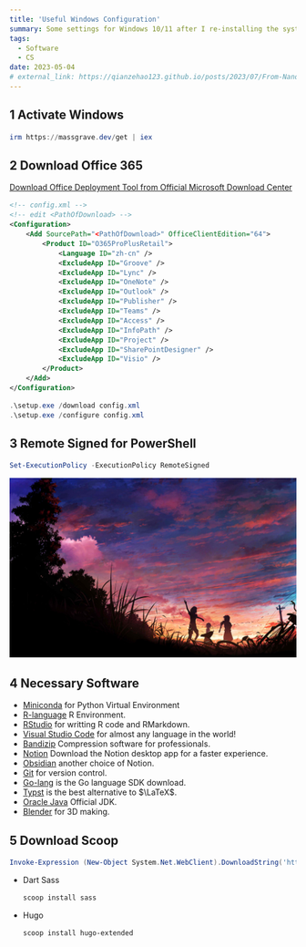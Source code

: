```yaml
---
title: 'Useful Windows Configuration'
summary: Some settings for Windows 10/11 after I re-installing the system.
tags:
  - Software
  - CS
date: 2023-05-04
# external_link: https://qianzehao123.github.io/posts/2023/07/From-Nand-To-Tetris/
---
```


## 1 Activate Windows
```powershell
irm https://massgrave.dev/get | iex
```

## 2 Download Office 365
[Download Office Deployment Tool from Official Microsoft Download Center](https://www.microsoft.com/en-us/download/details.aspx?id=49117)

```xml
<!-- config.xml -->
<!-- edit <PathOfDownload> -->
<Configuration>
    <Add SourcePath="<PathOfDownload>" OfficeClientEdition="64">
        <Product ID="O365ProPlusRetail">
            <Language ID="zh-cn" />
            <ExcludeApp ID="Groove" />
            <ExcludeApp ID="Lync" />
            <ExcludeApp ID="OneNote" />
            <ExcludeApp ID="Outlook" />
            <ExcludeApp ID="Publisher" />
            <ExcludeApp ID="Teams" />
            <ExcludeApp ID="Access" />
            <ExcludeApp ID="InfoPath" />
            <ExcludeApp ID="Project" />
            <ExcludeApp ID="SharePointDesigner" />
            <ExcludeApp ID="Visio" />
        </Product>
    </Add>
</Configuration>
```

```powershell
.\setup.exe /download config.xml
.\setup.exe /configure config.xml
```

## 3 Remote Signed for PowerShell

```powershell
Set-ExecutionPolicy -ExecutionPolicy RemoteSigned
```

![](./BKP.jpg)

## 4 Necessary Software

* [Miniconda](https://docs.anaconda.com/free/miniconda/index.html) for Python Virtual Environment
* [R-language](https://cran.rstudio.com/) R Environment.
* [RStudio](https://posit.co/download/rstudio-desktop/) for writting R code and RMarkdown.
* [Visual Studio Code](https://code.visualstudio.com/) for almost any language in the world!
* [Bandizip](https://www.bandisoft.com/bandizip/) Compression software for professionals.
* [Notion](https://www.notion.so/desktop) Download the Notion desktop app for a faster experience.
* [Obsidian](https://obsidian.md/) another choice of Notion.
* [Git](https://git-scm.com/download/win) for version control.
* [Go-lang](https://golang.google.cn/dl/) is the Go language SDK download.
* [Typst](https://github.com/typst/typst/releases/) is the best alternative to $\LaTeX$.
* [Oracle Java](https://www.oracle.com/java/technologies/downloads/) Official JDK.
* [Blender](https://www.blender.org/download/) for 3D making.

## 5 Download Scoop
```powershell
Invoke-Expression (New-Object System.Net.WebClient).DownloadString('https://get.scoop.sh')
```
* Dart Sass
    ```powershell
    scoop install sass
    ```
* Hugo
    ```powershell
    scoop install hugo-extended
    ```